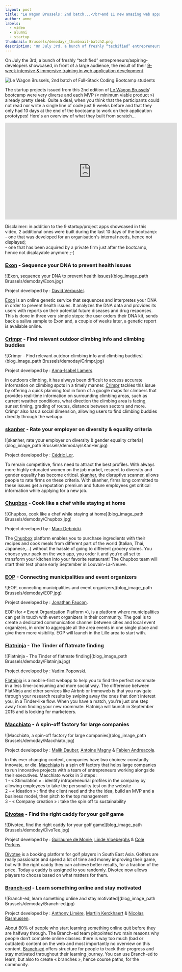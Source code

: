 ```yaml
---
layout: post
title: "Le Wagon Brussels: 2nd batch...</br>and 11 new amazing web apps!"
author: anne
labels:
  - video
  - alumni
  - startup
thumbnail: Brussels/demoday/_thumbnail-batch2.png
description: "On July 3rd, a bunch of freshly “techified” entrepreneurs/aspiring-developers showcased, in front of a large audience, the result of their 9-week intensive training in web application development. Here's an overview of their final projects, built from scratch... in only 10 days!"
---
```


On July the 3rd, a bunch of freshly “techified” entrepreneurs/aspiring-developers showcased, in front of a large audience, the result of their [9-week intensive & immersive training in web application development](http://www.lewagon.org/program).

<img src='blog_image_path Brussels/demoday/_batch2.png' alt="Le Wagon Brussels, 2nd batch of Full-Stack Coding Bootcamp students">

The startup projects issued from this 2nd edition of [Le Wagon Brussels](http://www.lewagon.org/brussels)’ bootcamp were very diverse and each MVP (« minimum viable product ») already pretty sleek. Quite a deal, when you think that the participants could not read nor write a single line of code just 9 weeks before and that they only had 10 days at the end of the bootcamp to work on their application prototypes! Here's an overview of what they built from scratch...

<div class="video-wrapper"><iframe width="560" height="315" src="https://www.youtube.com/embed/shMfq1Vl9WA?showinfo=0" frameborder="0" allowfullscreen></iframe></div>

Disclaimer: in addition to the 9 startup/project apps showcased in this video, 2 additional ones were built during the last 10 days of the bootcamp:
</br>- one that was developed for an organisation's internal needs, hence not displayed;
</br>- one that has been acquired by a private firm just after the bootcamp, hence not displayable anymore ;-)


### [Exon](http://exonapp.com/en/) - Sequence your DNA to prevent health issues

![Exon, sequence your DNA to prevent health issues](blog_image_path Brussels/demoday/Exon.jpg)

Project developed by : [David Verbustel](https://www.linkedin.com/in/davidverbustel).

[Exon](http://exonapp.com/en/) is an online genetic service that sequences and interpretes your DNA in order to prevent health issues. It analyzes the DNA data and provides its users with reports on their potential future diseases and drug responses. This is done in three very simple steps: the user orders their DNA kit, sends back a saliva sample to Exon and, a couple of weeks later, a genetic report is available online.


### [Crimpr](http://crimpr.herokuapp.com/) - Find relevant outdoor climbing info and climbing buddies

![Crimpr - Find relevant outdoor climbing info and climbing buddies](blog_image_path Brussels/demoday/Crimpr.jpg)

Project developed by : [Anna-Isabel Lamers](https://www.linkedin.com/in/isabellamers).

In outdoors climbing, it has always been difficult to access accurate information on climbing spots in a timely manner. [Crimpr](http://crimpr.herokuapp.com/) tackles this issue by offering a quick planning tool in form of a google maps for climbers that provides real-time information on surrounding climbing areas, such as current weather conditions, what direction the climbing area is facing, sunset timing, grading of routes, distance between sectors and more. Crimpr also has a social dimension, allowing users to find climbing buddies directly through the webapp.


### [skanher](http://www.skanher.se/) - Rate your employer on diversity & equality criteria

![skanher, rate your employer on diversity & gender equality criteria](blog_image_path Brussels/demoday/sKanHer.jpg)

Project developed by : [Cédric Lor](https://www.linkedin.com/pub/lor-c%C3%A9dric/75/a79/bbb/en).

To remain competitive, firms need to attract the best profiles. With always more highly educated women on the job market, respect to diversity and gender equality has become critical. [skanher](http://www.skanher.se/), the disruptive scanner, allows people to rate firms on these criteria. With skanher, firms long committed to these issues get a reputation premium and future employees get critical information while applying for a new job.


### [Chupbox](https://chupbox.herokuapp.com/) - Cook like a chef while staying at home

![Chupbox, cook like a chef while staying at home](blog_image_path Brussels/demoday/Chupbox.jpg)

Project developed by : [Marc Debnicki](https://www.linkedin.com/in/marcdebnicki).

The [Chupbox](https://chupbox.herokuapp.com/) platform enables you to purchase ingredients with their recipes and cook meals from different part of the world (Italian, Thai, Japanese,…) without the hassle of going to different grocery stores. You choose your pack on the web app, you order it and you’re all set to transform your kitchen into your favorite restaurant! The Chupbox team will start their test phase early September in Louvain-La-Neuve.

### [EOP](http://eop-app.herokuapp.com/) - Connecting municipalities and event organizers

![EOP, connecting municipalities and event organizers](blog_image_path Brussels/demoday/EOP.jpg)

Project developed by : [Jonathan Faucon](https://www.linkedin.com/pub/jonathan-faucon/15/5a1/375).

[EOP](http://eop-app.herokuapp.com/) (for « Event Organization Platform »), is a platform where municipalities can get in touch with event organizers in their community. The goal is to create a dedicated communication channel between cities and local event organizers, in order to aggregate all the area events in one single place and give them more visibility. EOP will launch in the Lille area to start with.


### [Flatninja](http://flatninja-rails.herokuapp.com/) - The Tinder of flatmate finding

![Flatninja - The Tinder of flatmate finding](blog_image_path Brussels/demoday/Flatninja.jpg)

Project developed by : [Vadim Popowski](https://www.linkedin.com/in/vadimpopowsky).

[Flatninja](http://flatninja-rails.herokuapp.com/) is a mobile-first webapp to help you to find the perfect roommate in a less time-consuming and more social way. The difference between FlatNinja and other services like Airbnb or Immoweb is that you navigate through your research results by swiping away the ones that don’t interest you, in a Tinder-like flow. When you have a match, you're just one step away from finding your new roommate. Flatninja will launch in September 2015 and is looking for marketeers.


### [Macchiato](http://macchiatoinnovation.herokuapp.com/) - A spin-off factory for large companies

![Macchiato, a spin-off factory for large companies](blog_image_path Brussels/demoday/Macchiato.jpg)

Project developed by : [Malik Dauber](https://www.linkedin.com/in/mdauber), [Antoine Magny](https://www.linkedin.com/pub/antoine-magny/26/112/707) & [Fabien Andreacola](https://www.linkedin.com/pub/fabien-andreacola/5a/a08/980/en).

In this ever changing context, companies have two choices: constantly innovate, or die. [Macchiato](http://macchiatoinnovation.herokuapp.com/) is a spin off factory that helps large companies to run innovative projects with a team of entrepreneurs working alongside their executives. Macchiato works in 3 steps :
</br>1 - « Stimulation » : identify intrapreneurial profiles in the company by allowing employees to take the personality test on the website
</br>2 - « Ideation » : find the client need and the the idea, build an MVP and a business model, then pitch to the top management
</br>3 - « Company creation » : take the spin off to sustainability


### [Divotee](http://divotee.herokuapp.com/) - Find the right caddy for your golf game

![Divotee, find the right caddy for your golf game](blog_image_path Brussels/demoday/DivoTee.jpg)

Project developed by : [Guillaume de Monie](https://www.linkedin.com/pub/guillaume-de-monie/1/825/274), [Linde Vloeberghs](https://www.linkedin.com/in/lindevloeberghs) & [Cole Perkins](https://www.linkedin.com/pub/cole-perkins/5a/636/a85).

[Divotee](http://divotee.herokuapp.com/) is a booking platform for golf players in South East Asia. Golfers are really passionate and spend a lot of time and money improving their game, but with the right caddy they can achieve better results, for a fraction of the price. Today a caddy is assigned to you randomly. Divotee now allows players to choose based on what matters for them.


### [Branch-ed](http://branch-ed.herokuapp.com/) - Learn something online and stay motivated

![Branch-ed, learn something online and stay motivated](blog_image_path Brussels/demoday/Branch-ed.jpg)

Project developed by : [Anthony Limère](https://github.com/Antholimere), [Martijn Kerckhaert](https://www.linkedin.com/in/martijnkerckhaert) & [Nicolas Rasmussen](https://www.linkedin.com/pub/nicolas-rasmussen/65/85b/988).

About 80% of people who start learning something online quit before they are halfway through. The Branch-ed team pinpointed two main reasons why people don’t complete online classes: there  is way too much (bad or outdated) content on the web and most importantly no overview on this content. [Branch-ed](http://branch-ed.herokuapp.com/) offers structure for people to track their progress and stay motivated throughout their learning journey. You can use Branch-ed to learn, but also to create « branches », hence course paths, for the community.
